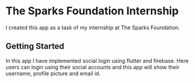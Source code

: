 # The Sparks Foundation Internship

I created this app as a task of my internship at The Sparks Foundation.

## Getting Started

In this app I have implemented social login using flutter and firebase. Here users can login using their social accounts and this app will show their username, profile picture and email id.

